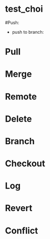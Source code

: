 # test_choi

#Push:
- push to branch: 

# Pull

# Merge 

# Remote



# Delete

# Branch

# Checkout

# Log

# Revert

# Conflict 



